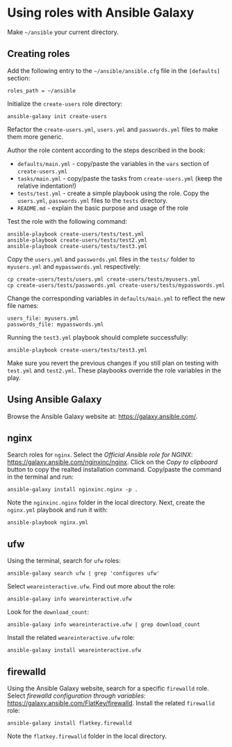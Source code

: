 # Using roles with Ansible Galaxy

Make `~/ansible` your current directory.

## Creating roles

Add the following entry to the `~/ansible/ansible.cfg` file in the `[defaults]` section:

```
roles_path = ~/ansible
```

Initialize the `create-users` role directory:

```
ansible-galaxy init create-users 
```

Refactor the `create-users.yml`, `users.yml` and `passwords.yml` files to make them more generic.

Author the role content according to the steps described in the book:
* `defaults/main.yml` - copy/paste the variables in the `vars` section of `create-users.yml`
* `tasks/main.yml` - copy/paste the tasks from `create-users.yml` (keep the relative indentation!)
* `tests/test.yml` - create a simple playbook using the role. Copy the `users.yml`, `passwords.yml` files to the `tests` directory.
* `README.md` - explain the basic purpose and usage of the role

Test the role with the following command:

```
ansible-playbook create-users/tests/test.yml
ansible-playbook create-users/tests/test2.yml
ansible-playbook create-users/tests/test3.yml
```

Copy the `users.yml` and `passwords.yml` files in the `tests/` folder to `myusers.yml` and `mypasswords.yml` respectively:

```
cp create-users/tests/users.yml create-users/tests/myusers.yml
cp create-users/tests/passwords.yml create-users/tests/mypasswords.yml
```

Change the corresponding variables in `defaults/main.yml` to reflect the new file names:

```
users_file: myusers.yml
passwords_file: mypasswords.yml
```

Running the `test3.yml` playbook should complete successfully:

```
ansible-playbook create-users/tests/test3.yml
```

Make sure you revert the previous changes if you still plan on testing with `test.yml` and `test2.yml`. These playbooks override the role variables in the play.

## Using Ansible Galaxy

Browse the Ansible Galaxy website at: https://galaxy.ansible.com/.

## nginx

Search roles for `nginx`. Select the _Official Ansible role for NGINX_: https://galaxy.ansible.com/nginxinc/nginx. Click on the _Copy to clipboard_ button to copy the realted installation command. Copy/paste the command in the terminal and run:

```
ansible-galaxy install nginxinc.nginx -p .
```

Note the `nginxinc.nginx` folder in the local directory. Next, create the `nginx.yml` playbook and run it with:

```
ansible-playbook nginx.yml
```

## ufw

Using the terminal, search for `ufw` roles:

```
ansible-galaxy search ufw | grep 'configures ufw'
```

Select `weareinteractive.ufw`. Find out more about the role:

```
ansible-galaxy info weareinteractive.ufw
```

Look for the `download_count`:

```
ansible-galaxy info weareinteractive.ufw | grep download_count
```

Install the related `weareinteractive.ufw` role:

```
ansible-galaxy install weareinteractive.ufw
```


## firewalld

Using the Ansible Galaxy website, search for a specific `firewalld` role. Select _firewalld configuration through variables_: https://galaxy.ansible.com/FlatKey/firewalld. Install the related `firewalld` role:

```
ansible-galaxy install flatkey.firewalld
```

Note the `flatkey.firewalld` folder in the local directory.

